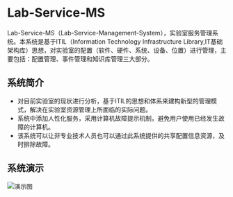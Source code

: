 # Lab-Service-MS
Lab-Service-MS（Lab-Service-Management-System），实验室服务管理系统。本系统是基于ITIL（Information Technology Infrastructure Library,IT基础架构库）思想，对实验室的配置（软件、硬件、系统、设备、位置）进行管理，主要包括：配置管理、事件管理和知识库管理三大部分。

## 系统简介
* 对目前实验室的现状进行分析，基于ITIL的思想和体系来建构新型的管理模式，解决在实验室资源管理上所面临的实际问题。
* 系统中添加人性化服务，采用计算机故障提示机制，避免用户使用已经发生故障的计算机。
* 该系统可以让非专业技术人员也可以通过此系统提供的共享配置信息资源，及时排除故障。


## 系统演示
![演示图](https://github.com/amateur-RD/Lab-Service-MS/raw/master/演示.gif)


